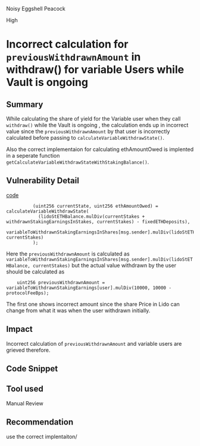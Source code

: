 Noisy Eggshell Peacock

High

# Incorrect calculation for `previousWithdrawnAmount` in withdraw() for variable Users while Vault is ongoing

## Summary
While calculating the share of yield for the Variable user when they call `withdraw()` while the Vault is ongoing , the calculation ends up in incorrect value since the `previousWithdrawnAmount` by that user is incorrectly calculated before passing to `calculateVariableWithdrawState()`.

Also the correct implementaion for calculating ethAmountOwed is implented in a seperate function `getCalculateVariableWithdrawStateWithStakingBalance()`.

## Vulnerability Detail

[code](https://github.com/sherlock-audit/2024-08-saffron-finance/blob/38dd9c8436db341c331f1b14545770c1766fc0ee/lido-fiv/contracts/LidoVault.sol#L526-L529)
```solidity
          (uint256 currentState, uint256 ethAmountOwed) = calculateVariableWithdrawState(
            (lidoStETHBalance.mulDiv(currentStakes + withdrawnStakingEarningsInStakes, currentStakes) - fixedETHDeposits),
            variableToWithdrawnStakingEarningsInShares[msg.sender].mulDiv(lidoStETHBalance, currentStakes)
          );
```
Here the `previousWithdrawnAmount` is calculated as `variableToWithdrawnStakingEarningsInShares[msg.sender].mulDiv(lidoStETHBalance, currentStakes)` but the actual value withdrawn by the user should be calculated as 
```solidity
    uint256 previousWithdrawnAmount = variableToWithdrawnStakingEarnings[user].mulDiv(10000, 10000 - protocolFeeBps);
```    

The first one shows incorrect amount since the share Price in Lido can change from what it was when the user withdrawn initially.


## Impact
Incorrect calculation of `previousWithdrawnAmount` and variable users are grieved therefore.
## Code Snippet

## Tool used

Manual Review

## Recommendation
use the correct implentaiton/